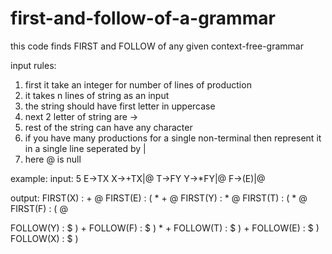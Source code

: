 # first-and-follow-of-a-grammar
this code finds FIRST and FOLLOW of any given context-free-grammar

input rules:
1. first it take an integer for number of lines of production
2. it takes n lines of string as an input
3. the string should have first letter in uppercase
4. next 2 letter of string are ->
5. rest of the string can have any character
6. if you have many productions for a single non-terminal then represent it in a single line seperated by |
7. here @ is null

example:
input:
5
E->TX
X->+TX|@
T->FY
Y->*FY|@
F->(E)|@

output:
FIRST(X) :  + @
FIRST(E) :  ( * + @
FIRST(Y) :  * @
FIRST(T) :  ( * @
FIRST(F) :  ( @

FOLLOW(Y) :  $ ) +
FOLLOW(F) :  $ ) * +
FOLLOW(T) :  $ ) +
FOLLOW(E) :  $ )
FOLLOW(X) :  $ )
